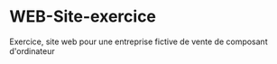 # WEB-Site-exercice
Exercice, site web pour une entreprise fictive de vente de composant d'ordinateur
